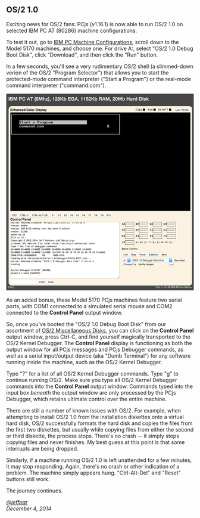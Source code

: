OS/2 1.0
---
Exciting news for OS/2 fans: PCjs (v1.16.1) is now able to run OS/2 1.0 on selected IBM PC AT (80286) machine
configurations.

To test it out, go to [IBM PC Machine Configurations](/devices/pc/machine/), scroll down to the Model 5170 machines,
and choose one.  For drive A:, select "OS/2 1.0 Debug Boot Disk", click "Download", and then click the "Run"
button.

In a few seconds, you'll see a very rudimentary OS/2 shell (a slimmed-down verion of the OS/2 "Program Selector")
that allows you to start the protected-mode command interpreter ("Start a Program") or the real-mode command
interpreter ("command.com").

![OS/2 1.0 With Kernel Debugger](OS210-DEBUGGER.jpg "link:/disks/pc/os2/misc/")
 
As an added bonus, these Model 5170 PCjs machines feature two serial ports, with COM1 connected to a simulated
serial mouse and COM2 connected to the **Control Panel** output window.

So, once you've booted the "OS/2 1.0 Debug Boot Disk" from our assortment of [OS/2 Miscellaneous Disks](/disks/pc/os2/misc/),
you can click on the **Control Panel** output window, press Ctrl-C, and find yourself magically transported
to the OS/2 Kernel Debugger.  The **Control Panel** display is functioning as both the output window for all PCjs
messages and PCjs Debugger commands, as well as a serial input/output device (aka "Dumb Terminal") for any software
running inside the machine, such as the OS/2 Kernel Debugger.

Type "?" for a list of all OS/2 Kernel Debugger commands.  Type "g" to continue running OS/2.  Make sure you type all
OS/2 Kernel Debugger commands into the **Control Panel** output window.  Commands typed into the input box *beneath*
the output window are only processed by the PCjs Debugger, which retains ultimate control over the entire machine.

There are still a number of known issues with OS/2.  For example, when attempting to install OS/2 1.0 from the
installation diskettes onto a virtual hard disk, OS/2 successfully formats the hard disk and copies the files from
the first two diskettes, but usually while copying files from either the second or third diskette, the process stops.
There's no crash -- it simply stops copying files and never finishes.  My best guess at this point is that some
interrupts are being dropped.

Similarly, if a machine running OS/2 1.0 is left unattended for a few minutes, it may stop responding.  Again, there's
no crash or other indication of a problem.  The machine simply appears hung.  "Ctrl-Alt-Del" and "Reset" buttons still
work.

The journey continues.

*[@jeffpar](http://twitter.com/jeffpar)*  
*December 4, 2014*

